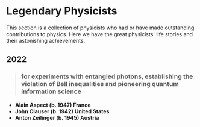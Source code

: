 # Legendary Physicists

This section is a collection of physicists who had or have made outstanding contributions to physics. Here we have the great physicists' life stories and their astonishing achievements.

## **2022** 

> ### **for experiments with entangled photons, establishing the violation of Bell inequalities and pioneering quantum information science**

   - **Alain Aspect (b. 1947)  France** 
   - **John Clauser (b. 1942)  United States**
   - **Anton Zeilinger (b. 1945)  Austria**

